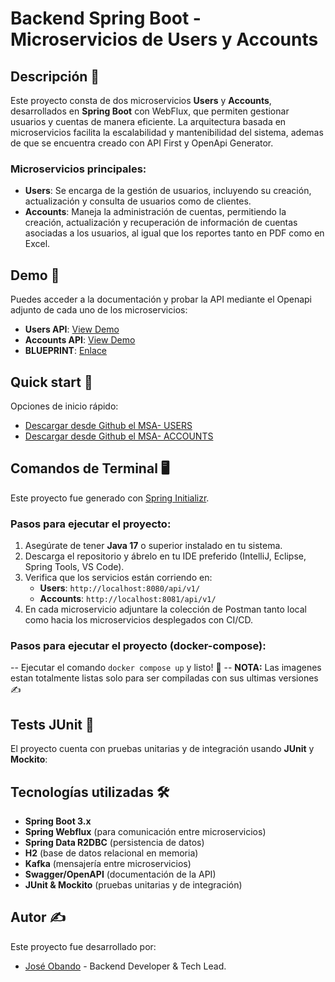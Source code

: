 # Backend Spring Boot - Microservicios de Users y Accounts

## Descripción 📌

Este proyecto consta de dos microservicios **Users** y **Accounts**, desarrollados en **Spring Boot** con WebFlux, que permiten gestionar usuarios y cuentas de manera eficiente. La arquitectura basada en microservicios facilita la escalabilidad y mantenibilidad del sistema, ademas
de que se encuentra creado con API First y OpenApi Generator.
### Microservicios principales:
- **Users**: Se encarga de la gestión de usuarios, incluyendo su creación, actualización y consulta de usuarios como de clientes.
- **Accounts**: Maneja la administración de cuentas, permitiendo la creación, actualización y recuperación de información de cuentas asociadas a los usuarios, al igual que los reportes tanto en PDF como en Excel.

## Demo 🚀

Puedes acceder a la documentación y probar la API mediante el Openapi adjunto de cada uno de los microservicios:
- **Users API**: [View Demo](https://exam-p-949b6094fe5d.herokuapp.com/)
- **Accounts API**: [View Demo](https://exam-msa-accounts-61fa437c4bce.herokuapp.com/)
- **BLUEPRINT**: [Enlace](https://app.mural.co/t/work66507/m/work66507/1741650289420/53b9997f7bcc6787f5fa539e5ad3f2eed1c1befd?sender=u7d804a99d67c6a5724d42908)

## Quick start 🚀

Opciones de inicio rápido:
- [Descargar desde Github el MSA- USERS](https://github.com/joseobando0001/exam-msa-users.git)
- [Descargar desde Github el MSA- ACCOUNTS](https://github.com/joseobando0001/exam-msa-accounts.git)

## Comandos de Terminal 🖥️

Este proyecto fue generado con [Spring Initializr](https://start.spring.io/).

### Pasos para ejecutar el proyecto:
1. Asegúrate de tener **Java 17** o superior instalado en tu sistema.
2. Descarga el repositorio y ábrelo en tu IDE preferido (IntelliJ, Eclipse, Spring Tools, VS Code).
3. Verifica que los servicios están corriendo en:
    - **Users**: `http://localhost:8080/api/v1/`
    - **Accounts**: `http://localhost:8081/api/v1/`
4. En cada microservicio adjuntare la colección de Postman tanto local como hacia los microservicios desplegados con CI/CD.

### Pasos para ejecutar el proyecto (docker-compose):
-- Ejecutar el comando `docker compose up` y listo! 🚀
-- **NOTA:** Las imagenes estan totalmente listas solo para ser compiladas con sus ultimas versiones✍️


## Tests JUnit 🧪

El proyecto cuenta con pruebas unitarias y de integración usando **JUnit** y **Mockito**:


## Tecnologías utilizadas 🛠️

- **Spring Boot 3.x**
- **Spring Webflux** (para comunicación entre microservicios)
- **Spring Data R2DBC** (persistencia de datos)
- **H2** (base de datos relacional en memoria)
- **Kafka** (mensajería entre microservicios)
- **Swagger/OpenAPI** (documentación de la API)
- **JUnit & Mockito** (pruebas unitarias y de integración)


## Autor ✍️

Este proyecto fue desarrollado por:
- [José Obando](mailto:jose.obando_0001@hotmail.com) - Backend Developer & Tech Lead.

